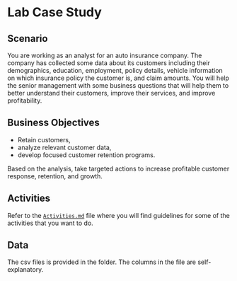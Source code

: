 # Lab Case Study

## Scenario

You are working as an analyst for an auto insurance company. The company has collected some data about its customers including their demographics, education, employment, policy details, vehicle information on which insurance policy the customer is, and claim amounts. You will help the senior management with some business questions that will help them to better understand their customers, improve their services, and improve profitability.

## Business Objectives

- Retain customers,
- analyze relevant customer data,
- develop focused customer retention programs.

Based on the analysis, take targeted actions to increase profitable customer response, retention, and growth.

## Activities

Refer to the [`Activities.md`](./Activities.md) file where you will find guidelines for some of the activities that you want to do.

## Data

The csv files is provided in the folder. The columns in the file are self-explanatory.
